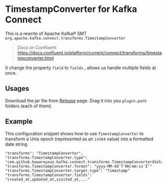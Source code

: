 # TimestampConverter for Kafka Connect
This is a rewrite of Apache Kafka® SMT `org.apache.kafka.connect.transforms.TimestampConverter`
> Docs on Confluent: https://docs.confluent.io/platform/current/connect/transforms/timestampconverter.html

It change the property `field` to `fields` , allows us handle multiple fields at once.

## Usages
Download the jar file from
[Release](https://github.com/howareyouo/kafka-connect-timestamp-converter/releases) page.
Drag it into you `plugin.path` folders (each of them).

## Example
This configuration snippet shows how to use `TimestampConverter` to transform a Unix epoch (represented as an `int64` value) into a formatted date string.

```
"transforms": "TimestampConverter",
"transforms.TimestampConverter.type": "com.github.howareyouo.kafka.connect.transforms.TimestampConverter$Value",
"transforms.TimestampConverter.format": "yyyy-MM-dd'T'HH:mm:ss'Z'"
"transforms.TimestampConverter.target.type": "Timestamp"
"transforms.TimestampConverter.fields": "created_at,updated_at,visited_at,..."

```
